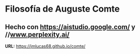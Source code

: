 # Filosofía de Auguste Comte

## Hecho con https://aistudio.google.com/ y //www.perplexity.ai/


**URL:** https://jmlucas68.github.io/comte/